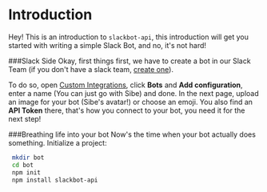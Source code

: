 # Introduction
 Hey! This is an introduction to `slackbot-api`, this introduction will get you started with writing a simple Slack Bot, and no, it's not hard!

###Slack Side
 Okay, first things first, we have to create a bot in our Slack Team (if you don't have a slack team, [create one](https://slack.com/)).

To do so, open [Custom Integrations](https://pichak.slack.com/apps/manage/custom-integrations), click **Bots** and **Add configuration**, enter a name (You can just go with Sibe) and done. In the next page, upload an image for your bot (Sibe's avatar!) or choose an emoji. You also find an **API Token** there, that's how you connect to your bot, you need it for the next step!

###Breathing life into your bot
 Now's the time when your bot actually does something.
 Initialize a project:
```bash
 mkdir bot
 cd bot
 npm init
 npm install slackbot-api
```

